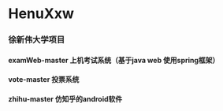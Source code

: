 # HenuXxw
### 徐新伟大学项目
#### examWeb-master 上机考试系统（基于java web 使用spring框架）
#### vote-master 投票系统
#### zhihu-master 仿知乎的android软件

